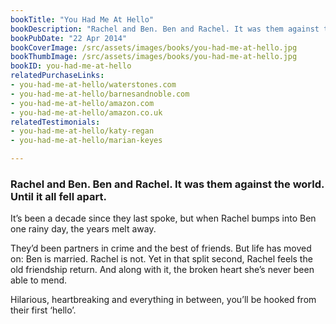 ```yaml
---
bookTitle: "You Had Me At Hello"
bookDescription: "Rachel and Ben. Ben and Rachel. It was them against the world. Until it all fell apart."
bookPubDate: "22 Apr 2014"
bookCoverImage: /src/assets/images/books/you-had-me-at-hello.jpg
bookThumbImage: /src/assets/images/books/you-had-me-at-hello.jpg
bookID: you-had-me-at-hello
relatedPurchaseLinks: 
- you-had-me-at-hello/waterstones.com
- you-had-me-at-hello/barnesandnoble.com
- you-had-me-at-hello/amazon.com
- you-had-me-at-hello/amazon.co.uk
relatedTestimonials: 
- you-had-me-at-hello/katy-regan
- you-had-me-at-hello/marian-keyes

---
```


### Rachel and Ben. Ben and Rachel. It was them against the world. Until it all fell apart. 

It’s been a decade since they last spoke, but when Rachel bumps into Ben one rainy day, the years melt away.

They’d been partners in crime and the best of friends. But life has moved on: Ben is married. Rachel is not. Yet in that split second, Rachel feels the old friendship return. And along with it, the broken heart she’s never been able to mend.

Hilarious, heartbreaking and everything in between, you’ll be hooked from their first ‘hello’.
